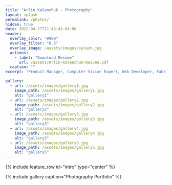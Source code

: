 ```yaml
---
title: "Arlin Kalenchuk - Photography"
layout: splash
permalink: /photos/
hidden: true
date: 2022-04-27T11:48:41-04:00
header:
  overlay_color: "#000"
  overlay_filter: "0.5"
  overlay_image: /assets/images/splash.jpg
  actions:
    - label: "Download Resume"
      url: /assets/Arlin-Kalenchuk-Resume.pdf
  caption: ""
excerpt: "Product Manager, Computer Vision Expert, Web Developer, Fabricator, Always leveling up"

gallery:
  - url: /assets/images/gallery1.jpg
    image_path: /assets/images/gallery1.jpg
    alt: "gallery1"
  - url: /assets/images/gallery2.jpg
    image_path: /assets/images/gallery2.jpg
    alt: "gallery2"
  - url: /assets/images/gallery3.jpg
    image_path: /assets/images/gallery3.jpg
    alt: "gallery3"
  - url: /assets/images/gallery4.jpg
    image_path: /assets/images/gallery4.jpg
    alt: "gallery3"
  - url: /assets/images/gallery5.jpg
    image_path: /assets/images/gallery5.jpg
    alt: "gallery5"
---
```


{% include feature_row id="intro" type="center" %}

{% include gallery caption="Photography Portfolio" %}
